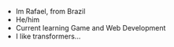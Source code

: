 - Im Rafael, from Brazil
- He/him
- Current learning Game and Web Development
- I like transformers...

